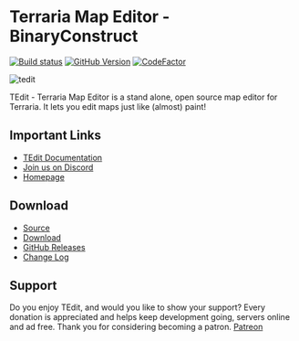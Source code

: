 # Terraria Map Editor - BinaryConstruct

[![Build status](https://ci.appveyor.com/api/projects/status/xi3k3j54un10a0o4?svg=true)](https://ci.appveyor.com/project/BinaryConstruct/terraria-map-editor) [![GitHub Version](https://img.shields.io/github/tag/TEdit/Terraria-Map-Editor.svg?label=GitHub)](https://github.com/TEdit/Terraria-Map-Editor) [![CodeFactor](https://www.codefactor.io/repository/github/tedit/terraria-map-editor/badge)](https://www.codefactor.io/repository/github/tedit/terraria-map-editor)

![tedit](https://github.com/TEdit/Terraria-Map-Editor/blob/feature/v5/docs/images/te-logo.png)

TEdit - Terraria Map Editor is a stand alone, open source map editor for Terraria. It lets you edit maps just like (almost) paint!

## Important Links

- [TEdit Documentation](https://docs.binaryconstruct.com/)
- [Join us on Discord](https://discord.gg/xHcHd7mfpn)
- [Homepage](http://binaryconstruct.com/)

## Download

- [Source](http://github.com/TEdit/Terraria-Map-Editor)
- [Download](http://www.binaryconstruct.com/downloads/) 
- [GitHub Releases](https://github.com/TEdit/Terraria-Map-Editor/releases)
- [Change Log](http://github.com/TEdit/Terraria-Map-Editor/commits/master)

## Support

Do you enjoy TEdit, and would you like to show your support? Every donation is appreciated and helps keep development going, servers online and ad free. Thank you for considering becoming a patron. [Patreon](https://www.patreon.com/join/BinaryConstruct)
